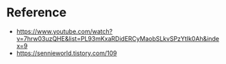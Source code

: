 # Reference
- https://www.youtube.com/watch?v=7hrw03uzQHE&list=PL93mKxaRDidERCyMaobSLkvSPzYtIk0Ah&index=9
- https://sennieworld.tistory.com/109
